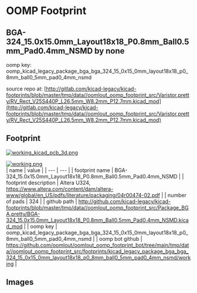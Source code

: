 # OOMP Footprint  
## BGA-324_15.0x15.0mm_Layout18x18_P0.8mm_Ball0.5mm_Pad0.4mm_NSMD  by none  
  
oomp key: oomp_kicad_legacy_package_bga_bga_324_15_0x15_0mm_layout18x18_p0_8mm_ball0_5mm_pad0_4mm_nsmd  
  
source repo at: [http://gitlab.com/kicad-legacy/kicad-footprints/blob/master/tmp/data//oomlout_oomp_footprint_src/Varistor.pretty/RV_Rect_V25S440P_L26.5mm_W8.2mm_P12.7mm.kicad_mod](http://gitlab.com/kicad-legacy/kicad-footprints/blob/master/tmp/data//oomlout_oomp_footprint_src/Varistor.pretty/RV_Rect_V25S440P_L26.5mm_W8.2mm_P12.7mm.kicad_mod)  
## Footprint  
  
[![working_kicad_pcb_3d.png](working_kicad_pcb_3d_600.png)](working_kicad_pcb_3d.png)  
  
[![working.png](working_600.png)](working.png)  
| name | value | 
| --- | --- | 
| footprint name | BGA-324_15.0x15.0mm_Layout18x18_P0.8mm_Ball0.5mm_Pad0.4mm_NSMD | 
| footprint description | Altera U324, https://www.altera.com/content/dam/altera-www/global/en_US/pdfs/literature/packaging/04r00474-02.pdf | 
| number of pads | 324 | 
| github path | http://github.com/kicad-legacy/kicad-footprints/blob/master/tmp/data//oomlout_oomp_footprint_src/Package_BGA.pretty/BGA-324_15.0x15.0mm_Layout18x18_P0.8mm_Ball0.5mm_Pad0.4mm_NSMD.kicad_mod | 
| oomp key | oomp_kicad_legacy_package_bga_bga_324_15_0x15_0mm_layout18x18_p0_8mm_ball0_5mm_pad0_4mm_nsmd | 
| oomp bot github | https://github.com/oomlout/oomlout_oomp_footprint_bot/tree/main/tmp/data//oomlout_oomp_footprint_src/footprints/kicad_legacy_package_bga_bga_324_15_0x15_0mm_layout18x18_p0_8mm_ball0_5mm_pad0_4mm_nsmd/working | 
## Images  
